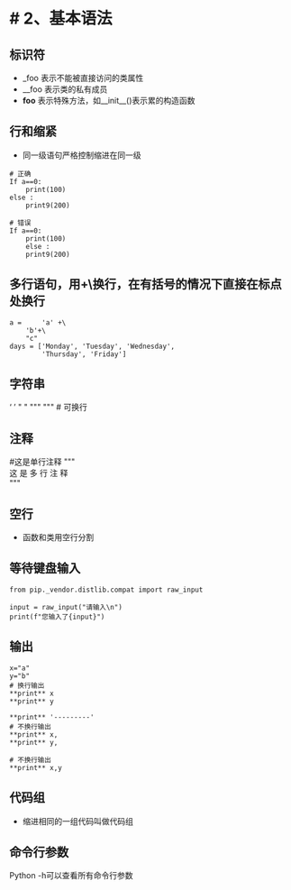 # # 2、基本语法

## 标识符
* _foo 表示不能被直接访问的类属性
* __foo 表示类的私有成员
* __foo__ 表示特殊方法，如__init__()表示累的构造函数

## 行和缩紧
* 同一级语句严格控制缩进在同一级

```
# 正确
If a==0:
	print(100)
else :
	print9(200)

# 错误
If a==0:
	print(100)
    else :
	print9(200)
```
## 多行语句，用+\换行，在有括号的情况下直接在标点处换行
```
a = 	'a' +\
	'b'+\
	"c"
days = ['Monday', 'Tuesday', 'Wednesday',
        'Thursday', 'Friday']
```

## 字符串
‘    ’
"    " 
"""      """  # 可换行

## 注释
#这是单行注释
"""   
这
是
多
行
注
释  
"""
## 空行
* 函数和类用空行分割

## 等待键盘输入
```
from pip._vendor.distlib.compat import raw_input

input = raw_input("请输入\n")
print(f"您输入了{input}")
```

## 输出
```
x="a"
y="b"
# 换行输出
**print** x
**print** y

**print** '---------'
# 不换行输出
**print** x,
**print** y,

# 不换行输出
**print** x,y
```

## 代码组
* 缩进相同的一组代码叫做代码组

## 命令行参数
Python -h可以查看所有命令行参数

